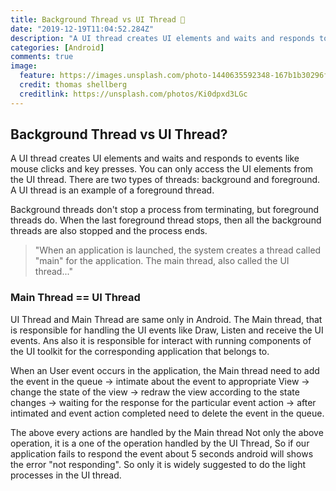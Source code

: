 ```yaml
---
title: Background Thread vs UI Thread 🧵
date: "2019-12-19T11:04:52.284Z"
description: "A UI thread creates UI elements and waits and responds to events like mouse clicks and key presses. You can only access the UI elements from the UI thread."
categories: [Android]
comments: true
image:
  feature: https://images.unsplash.com/photo-1440635592348-167b1b30296f?crop=entropy&dpr=2&fit=crop&fm=jpg&h=475&ixjsv=2.1.0&ixlib=rb-0.3.5&q=50&w=1250
  credit: thomas shellberg
  creditlink: https://unsplash.com/photos/Ki0dpxd3LGc
---
```


## Background Thread vs UI Thread?

A UI thread creates UI elements and waits and responds to events like mouse clicks and key presses. You can only access the UI elements from the UI thread.
There are two types of threads: background and foreground. A UI thread is an example of a foreground thread.

Background threads don't stop a process from terminating, but foreground threads do. When the last foreground thread stops, then all the background threads are also stopped and the process ends.

> "When an application is launched, the system creates a thread called "main" for the application. The main thread, also called the UI thread..."

### Main Thread == UI Thread

UI Thread and Main Thread are same only in Android.
The Main thread, that is responsible for handling the UI events like Draw, Listen and receive the UI events.
Ans also it is responsible for interact with running components of the UI toolkit for the corresponding application that belongs to.

When an User event occurs in the application, the Main thread need to add the event in the queue -> intimate about the event to appropriate View -> change the state of the view -> redraw the view according to the state changes -> waiting for the response for the particular event action -> after intimated and event action completed need to delete the event in the queue.

The above every actions are handled by the Main thread Not only the above operation, it is a one of the operation handled by the UI Thread, So if our application fails to respond the event about 5 seconds android will shows the error "not responding".
So only it is widely suggested to do the light processes in the UI thread.